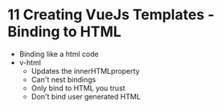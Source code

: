 # 11 Creating VueJs Templates - Binding to HTML

- Binding like a html code
- v-html
	- Updates the innerHTMLproperty
	- Can't nest bindings
	- Only bind to HTML you trust
	- Don't bind user generated HTML